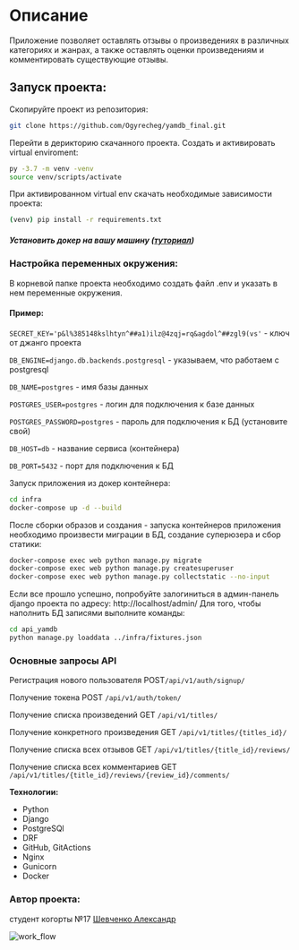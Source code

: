 # Описание
Приложение позволяет оставлять отзывы о произведениях в различных категориях и жанрах,
а также оставлять оценки произведениям и комментировать существующие отзывы.

## Запуск проекта:
Скопируйте проект из репозитория:
```bash 
git clone https://github.com/Ogyrecheg/yamdb_final.git
```
Перейти в дерикторию скачанного проекта.
Создать и активировать virtual enviroment:
```bash
py -3.7 -m venv -venv
source venv/scripts/activate
```
При активированном virtual env скачать необходимые зависимости проекта:
```bash
(venv) pip install -r requirements.txt
```
##### Установить докер на вашу машину ([туториал](https://docs.docker.com/engine/install/))
### Настройка переменных окружения:

 В корневой папке проекта необходимо создать файл .env и указать в нем переменные окружения.

#### Пример:
```SECRET_KEY='p&l%385148kslhtyn^##a1)ilz@4zqj=rq&agdol^##zgl9(vs'``` - ключ от джанго проекта
 
```DB_ENGINE=django.db.backends.postgresql``` - указываем, что работаем с postgresql

```DB_NAME=postgres``` - имя базы данных

```POSTGRES_USER=postgres``` - логин для подключения к базе данных

```POSTGRES_PASSWORD=postgres``` - пароль для подключения к БД (установите свой)

```DB_HOST=db``` - название сервиса (контейнера)

```DB_PORT=5432``` - порт для подключения к БД


Запуск приложения из докер контейнера:
```bash
cd infra
docker-compose up -d --build
```

После сборки образов и создания - запуска контейнеров приложения необходимо произвести миграции в БД, создание суперюзера и сбор статики:
```bash
docker-compose exec web python manage.py migrate
docker-compose exec web python manage.py createsuperuser
docker-compose exec web python manage.py collectstatic --no-input
```
Если все прошло успешно, попробуйте залогиниться в админ-панель django проекта по адресу:
http://localhost/admin/
Для того, чтобы наполнить БД записями выполните команды:
```bash
cd api_yamdb
python manage.py loaddata ../infra/fixtures.json
```

### Основные запросы API

Регистрация нового пользователя POST```/api/v1/auth/signup/```

Получение токена POST ```/api/v1/auth/token/```

Получение списка произведений GET ```/api/v1/titles/```

Получение конкретного произведения GET ```/api/v1/titles/{titles_id}/```

Получение списка всех отзывов GET ```/api/v1/titles/{title_id}/reviews/```

Получение списка всех комментариев GET ```/api/v1/titles/{title_id}/reviews/{review_id}/comments/```


**Технологии:**
- Python
- Django
- PostgreSQl
- DRF
- GitHub, GitActions
- Nginx
- Gunicorn
- Docker

### Автор проекта:
студент когорты №17 [Шевченко Александр](https://github.com/Ogyrecheg)

![work_flow](https://github.com/Ogyrecheg/yamdb_final/actions/workflows/yamdb_workflow.yml/badge.svg)


